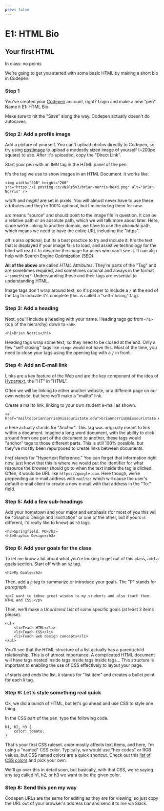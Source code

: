```yaml
---
prev: false
---
```


# E1: HTML Bio

## Your first HTML

In class: no points

We're going to get you started with some basic HTML by making a short bio in Codepen.

### Step 1

You've created your [Codepen](https://codepen.io) account, right? Login and make a new "pen". Name it E1: HTML Bio

Make sure to hit the "Save" along the way. Codepen actually doesn't do autosaves.

### Step 2: Add a profile image

Add a picture of yourself. You can't upload photos directly to Codepen, so try using [postimage](https://postimg.cc) to upload a modestly sized image of yourself (~200px square) to use. After it's uploaded, copy the "Direct Link".

Start your pen with an IMG tag in the HTML panel of the pen. 

It's the tag we use to show images in an HTML Document. It works like:

``` html{4}
<img width="200" height="200" src="https://i.postimg.cc/XN2Rr5v3/brian-norris-head.png" alt="Brian Norris" />
```

_width_ and _height_ are set in pixels. You will almost never have to use these attributes and they're 100% optional, but I'm including them for now.

_src_ means "source" and should point to the image file in question. It can be a relative path or an absolute path, which we will talk more about later. Here, since we're linking to another domain, we have to use the _absolute_ path, which means we need to have the entire URL including the "https". 

_alt_ is also optional, but its a best practice to try and include it. It's the text that is displayed if your image fails to load, and assistive technology for the blind will read it to describe the image for users who can't see it. It can also help with Search Engine Optimization (SEO).

**All of the above** are called _HTML Attributes_. They're parts of the "Tag" and are sometimes required, and sometimes optional and always in the format `="something"`. Understanding these and their tags are essential to understanding HTML. 

Image tags don't wrap around text, so it's proper to include a `/` at the end of the tag to indicate it's complete (this is called a "self-closing" tag).

### Step 3: Add a heading

Next, you'll include a heading with your name. Heading tags go from `<h1>` (top of the hierarchy) down to `<h6>`.

``` html{4}
<h1>Brian Norris</h1>
```

Heading tags wrap some text, so they need to be closed at the end. Only a few "self-closing" tags like `<img>` would not have this. Most of the time, you need to close your tags using the opening tag with a `/` in front.

### Step 4: Add an E-mail link

Links are a key feature of the Web and are the key component of the idea of [Hypertext](https://en.wikipedia.org/wiki/Hypertext), the "HT" in "HTML".

Often we will be linking to either another website, or a different page on our own website, but here we'll make a "mailto" link. 

Create a mailto link, linking to your own student e-mail as shown.

```html{4}
<a href="mailto:briannorris@missouristate.edu">briannorris@missouristate.edu</a>
```

_a_ here actually stands for "Anchor". This tag was originally meant to link within a document. Imagine a long word document, with the ability to click around from one part of the document to another, these tags would "anchor" tags to those different parts. This is still 100% possible, but they've mostly been repurposed to create links between documents.

_href_ stands for "Hypertext Reference." You can forget that information right now, just know that this is where we would put the identifier for what resource the browser should go to when the text inside the tag is clicked. Often, it would be URL like `https://google.com`. Here though, we're prepending an e-mail address with `mailto:` which will cause the user's default e-mail client to create a new e-mail with that address in the "To:" field.

### Step 5: Add a few sub-headings

Add your hometown and your major and emphasis (for most of you this will be "Graphic Design and Illustration" or one or the other, but if yours is different, I'd really like to know) as `h3` tags.

```html{4}
<h3>Springfield, MO</h3>
<h3>Graphic Design</h3>
```

### Step 6: Add your goals for the class

To let me know a bit about what you're looking to get out of this class, add a goals section. Start off with an `h2` tag.

```html{4}
<h2>My Goals</h2>
```

Then, add a `p` tag to summarize or introduce your goals. The "P" stands for _paragraph_.

```html{4}
<p>I want to imbue great wisdom to my students and also teach them HTML and CSS.</p>
```

Then, we'll make a _Unordered List_ of some specific goals (at least 2 items please). 

```html{4}
<ul>
    <li>Teach HTML</li>
    <li>Teach CSS</li>
    <li>Teach web design concepts</li>
</ul>
```

You'll see that the HTML structure of a list actually has a parent/child relationship. This is of utmost importance. A complicated HTML document will have tags nested inside tags inside tags inside tags... This structure is important to enabling the use of CSS effectively to layout your page.  

_ul_ starts and ends the list. _li_ stands for "list item" and creates a bullet point for each _li_ tag.

### Step 9: Let's style something real quick

Ok, we did a bunch of HTML, but let's go ahead and use CSS to style one thing. 

In the CSS part of the pen, type the following code.

```css{4}
h1, h2, h3 {
    color: tomato;
}
```

That's your first CSS ruleset. _color_ mostly affects text items, and here, I'm using a "named" CSS color. Typically, we would use "hex codes" or RGB values, but CSS named colors are a quick shortcut. Check out this [list of CSS colors](https://css-tricks.com/snippets/css/named-colors-and-hex-equivalents/) and pick your own. 

We'll go over this in detail soon, but basically, with that CSS, we're saying any tag called h1, h2, or h3 we want to be the given color. 

### Step 8: Send this pen my way

Codepen URLs are the same for editing as they are for viewing, so just copy the URL out of your browser's address bar and send it to me via Slack.

